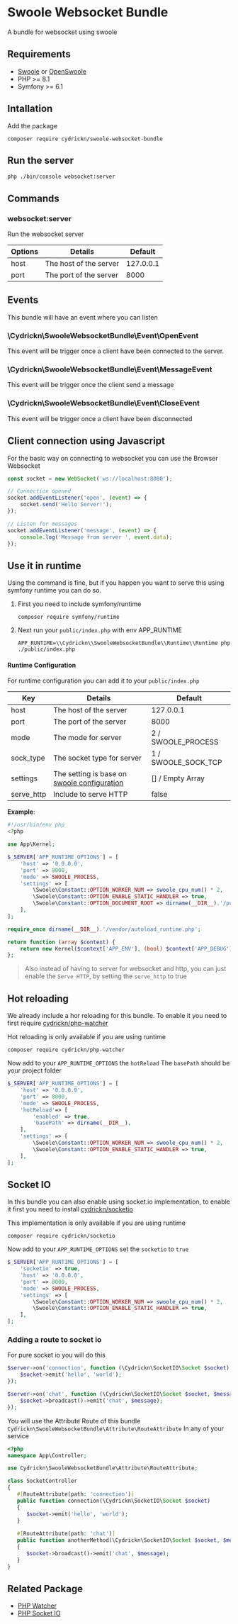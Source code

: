 # Swoole Websocket Bundle

A bundle for websocket using swoole

## Requirements

- [Swoole](https://www.swoole.com/) or [OpenSwoole](https://openswoole.com/)
- PHP >= 8.1
- Symfony >= 6.1

## Intallation

Add the package
```shell
composer require cydrickn/swoole-websocket-bundle
```

## Run the server

```shell
php ./bin/console websocket:server
```

## Commands

### websocket:server

Run the websocket server

| Options | Details                | Default   |
|---------|------------------------|-----------|
| host    | The host of the server | 127.0.0.1 |
| port    | The port of the server | 8000      |

## Events

This bundle will have an event where you can listen

### \Cydrickn\SwooleWebsocketBundle\Event\OpenEvent

This event will be trigger once a client have been connected to the server.

### \Cydrickn\SwooleWebsocketBundle\Event\MessageEvent

This event will be trigger once the client send a message

### \Cydrickn\SwooleWebsocketBundle\Event\CloseEvent

This event will be trigger once a client have been disconnected

## Client connection using Javascript

For the basic way on connecting to websocket you can use the Browser Websocket

```js
const socket = new WebSocket('ws://localhost:8080');

// Connection opened
socket.addEventListener('open', (event) => {
    socket.send('Hello Server!');
});

// Listen for messages
socket.addEventListener('message', (event) => {
    console.log('Message from server ', event.data);
});

```

## Use it in runtime

Using the command is fine, but if you happen you want to serve this using symfony runtime you can do so.

1. First you need to include symfony/runtime
   ```shell
   composer require symfony/runtime
   ```
2. Next run your `public/index.php` with env APP_RUNTIME
   ```shell
   APP_RUNTIME=\\Cydrickn\\SwooleWebsocketBundle\\Runtime\\Runtime php ./public/index.php
   ```

#### Runtime Configuration

For runtime configuration you can add it to your `public/index.php`

| Key        | Details                                                                                                         | Default             |
|------------|-----------------------------------------------------------------------------------------------------------------|---------------------|
| host       | The host of the server                                                                                          | 127.0.0.1           |
| port       | The port of the server                                                                                          | 8000                |
| mode       | The mode for server                                                                                             | 2 / SWOOLE_PROCESS  |
| sock_type  | The socket type for server                                                                                      | 1 / SWOOLE_SOCK_TCP |
| settings   | The setting is base on [swoole configuration ](https://openswoole.com/docs/modules/swoole-server/configuration) | [] / Empty Array    |
| serve_http | Include to serve HTTP                                                                                           | false               |

**Example**:
```php
#!/usr/bin/env php
<?php

use App\Kernel;

$_SERVER['APP_RUNTIME_OPTIONS'] = [
    'host' => '0.0.0.0',
    'port' => 8000,
    'mode' => SWOOLE_PROCESS,
    'settings' => [
        \Swoole\Constant::OPTION_WORKER_NUM => swoole_cpu_num() * 2,
        \Swoole\Constant::OPTION_ENABLE_STATIC_HANDLER => true,
        \Swoole\Constant::OPTION_DOCUMENT_ROOT => dirname(__DIR__).'/public'
    ],
];

require_once dirname(__DIR__).'/vendor/autoload_runtime.php';

return function (array $context) {
    return new Kernel($context['APP_ENV'], (bool) $context['APP_DEBUG']);
};
```

> Also instead of having to server for websocket and http, you can just enable the `Serve HTTP`, by setting the `serve_http` to true

## Hot reloading

We already include a hor reloading for this bundle.
To enable it you need to first require [cydrickn/php-watcher](https://packagist.org/packages/cydrickn/php-watcher)

Hot reloading is only available if you are using runtime

```shell
composer require cydrickn/php-watcher
```

Now add to your `APP_RUNTIME_OPTIONS` the `hotReload`
The `basePath` should be your project folder

```php
$_SERVER['APP_RUNTIME_OPTIONS'] = [
    'host' => '0.0.0.0',
    'port' => 8000,
    'mode' => SWOOLE_PROCESS,
    'hotReload'=> [
        'enabled' => true,
        'basePath' => dirname(__DIR__),
    ],
    'settings' => [
        \Swoole\Constant::OPTION_WORKER_NUM => swoole_cpu_num() * 2,
        \Swoole\Constant::OPTION_ENABLE_STATIC_HANDLER => true,
    ],
];
```

## Socket IO

In this bundle you can also enable using socket.io implementation, to enable it first you need to install
[cydrickn/socketio](https://packagist.org/packages/cydrickn/socketio)

This implementation is only available if you are using runtime

```shell
composer require cydrickn/socketio
```

Now add to your `APP_RUNTIME_OPTIONS` set the `socketio` to `true`

```php
$_SERVER['APP_RUNTIME_OPTIONS'] = [
    'socketio' => true,
    'host' => '0.0.0.0',
    'port' => 8000,
    'mode' => SWOOLE_PROCESS,
    'settings' => [
        \Swoole\Constant::OPTION_WORKER_NUM => swoole_cpu_num() * 2,
        \Swoole\Constant::OPTION_ENABLE_STATIC_HANDLER => true,
    ],
];
```

### Adding a route to socket io

For pure socket io you will do this
```php
$server->on('connection', function (\Cydrickn\SocketIO\Socket $socket) {
    $socket->emit('hello', 'world');
});

$server->on('chat', function (\Cydrickn\SocketIO\Socket $socket, $message) {
    $socket->broadcast()->emit('chat', $message);
});
```

You will use the Attribute Route of this bundle `Cydrickn\SwooleWebsocketBundle\Attribute\RouteAttribute`
In any of your service

```php
<?php
namespace App\Controller;

use Cydrickn\SwooleWebsocketBundle\Attribute\RouteAttribute;

class SocketController
{
   #[RouteAttribute(path: 'connection')]
   public function connection(\Cydrickn\SocketIO\Socket $socket)
   {
      $socket->emit('hello', 'world');
   }
   
   #[RouteAttribute(path: 'chat')]
   public function anotherMethod(\Cydrickn\SocketIO\Socket $socket, $message)
   {
      $socket->broadcast()->emit('chat', $message);
   }
}
```

## Related Package

- [PHP Watcher](https://github.com/cydrickn/php-watcher)
- [PHP Socket IO](https://github.com/cydrickn/SocketIO)
